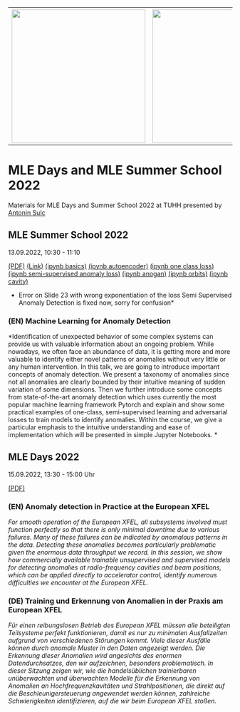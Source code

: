 <table>
  <tr>
    <th>
      <a href="https://www.mle-days.hamburg"><img src="https://www.mle-days.hamburg/assets/images/logo_mle_days_horizontal_white_22.svg"  width="300"></a>
     </th>
    <th> 
       <a href="https://www.mle-school.hamburg"><img src="https://mle-school.hamburg/assets/images/logo_mle_summer_school22_white.svg"  width="300"></a>
    </th>
  </tr>
</table>

# MLE Days and MLE Summer School 2022

Materials for MLE Days and Summer School 2022 at TUHH presented by [Antonin Sulc](http://sulcantonin.github.io)

## MLE Summer School 2022
13.09.2022, 10:30 - 11:10 

[(PDF)](https://github.com/sulcantonin/MLE2022/blob/main/MLE_Days.pdf) [(Link)](https://mle-school.hamburg/use-case-desy-i.html) [(ipynb basics)](https://github.com/sulcantonin/MLE2022/blob/main/MLE_Basics.ipynb) [(ipynb autoencoder)](https://github.com/sulcantonin/MLE2022/blob/main/MLE_Autoenc.ipynb) [(ipynb one class loss)](https://github.com/sulcantonin/MLE2022/blob/main/MLE_OCL.ipynb) [(ipynb semi-supervised anomaly loss)](https://github.com/sulcantonin/MLE2022/blob/main/MLE_SAD.ipynb) [(ipynb anogan)](https://github.com/sulcantonin/MLE2022/blob/main/MLE_GAN.ipynb) [(ipynb orbits)](https://github.com/sulcantonin/MLE2022/blob/main/MLE_orbits.ipynb) [(ipynb cavity)](https://github.com/sulcantonin/MLE2022/blob/main/MLE_cavity.ipynb)

* Error on Slide 23 with wrong exponentiation of the loss Semi Supervised Anomaly Detection is fixed now, sorry for confusion*

### (EN) Machine Learning for Anomaly Detection
*Identification of unexpected behavior of some complex systems can provide us with valuable information about an ongoing problem. While nowadays, we often face an abundance of data, it is getting more and more valuable to identify either novel patterns or anomalies without very little or any human intervention. In this talk, we are going to introduce important concepts of anomaly detection. We present a taxonomy of anomalies since not all anomalies are clearly bounded by their intuitive meaning of sudden variation of some dimensions. Then we further introduce some concepts from state-of-the-art anomaly detection which uses currently the most popular machine learning framework Pytorch and explain and show some practical examples of one-class, semi-supervised learning and adversarial losses to train models to identify anomalies. Within the course, we give a particular emphasis to the intuitive understanding and ease of implementation which will be presented in simple Jupyter Notebooks. *


## MLE Days 2022
15.09.2022, 13:30 - 15:00 Uhr

[(PDF)](https://github.com/sulcantonin/MLE2022/blob/main/MLE_Days.pdf)

### (EN) Anomaly detection in Practice at the European XFEL
*For smooth operation of the European XFEL, all subsystems involved must function perfectly so that there is only minimal downtime due to various failures. Many of these failures can be indicated by anomalous patterns in the data. Detecting these anomalies becomes particularly problematic given the enormous data throughput we record. In this session, we show how commercially available trainable unsupervised and supervised models for detecting anomalies at radio-frequency cavities and beam positions, which can be applied directly to accelerator control, identify numerous difficulties we encounter at the European XFEL.*

### (DE) Training und Erkennung von Anomalien in der Praxis am European XFEL
*Für einen reibungslosen Betrieb des European XFEL müssen alle beteiligten Teilsysteme perfekt funktionieren, damit es nur zu minimalen Ausfallzeiten aufgrund von verschiedenen Störungen kommt. Viele dieser Ausfälle können durch anomale Muster in den Daten angezeigt werden. Die Erkennung dieser Anomalien wird angesichts des enormen Datendurchsatzes, den wir aufzeichnen, besonders problematisch. In dieser Sitzung zeigen wir, wie die handelsüblichen trainierbaren unüberwachten und überwachten Modelle für die Erkennung von Anomalien an Hochfrequenzkavitäten und Strahlpositionen, die direkt auf die Beschleunigersteuerung angewendet werden können, zahlreiche Schwierigkeiten identifizieren, auf die wir beim European XFEL stoßen.*
